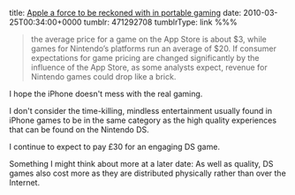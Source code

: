 title: [Apple a force to be reckoned with in portable gaming](http://feeds.arstechnica.com/~r/arstechnica/apple/~3/4eC_3cvRG_M/apple-a-force-to-be-reckoned-with-in-portable-gaming.ars)
date: 2010-03-25T00:34:00+0000
tumblr: 471292708
tumblrType: link
%%%

> the average price for a game on the App Store is about $3, while games for Nintendo’s platforms run an average of $20. If consumer expectations for game pricing are changed significantly by the influence of the App Store, as some analysts expect, revenue for Nintendo games could drop like a brick.

I hope the iPhone doesn't mess with the real gaming.  

I don't consider the time-killing, mindless entertainment usually found in iPhone games to be in the same category as the high quality experiences that can be found on the Nintendo DS.  

I continue to expect to pay £30 for an engaging DS game.  

Something I might think about more at a later date: As well as quality, DS games also cost more as they are distributed physically rather than over the Internet.
